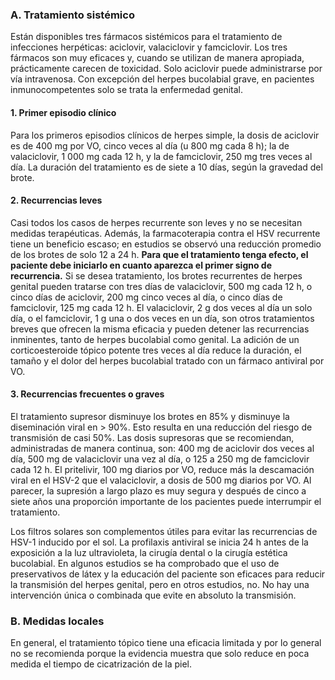 ### A. Tratamiento sistémico

Están disponibles tres fármacos sistémicos para el tratamiento de infecciones herpéticas: aciclovir, valaciclovir y famciclovir. Los tres fármacos son muy eficaces y, cuando se utilizan de manera apropiada, prácticamente carecen de toxicidad. Solo aciclovir puede administrarse por vía intravenosa. Con excepción del herpes bucolabial grave, en pacientes inmunocompetentes solo se trata la enfermedad genital.

#### 1. Primer episodio clínico

Para los primeros episodios clínicos de herpes simple, la dosis de aciclovir es de 400 mg por VO, cinco veces al día (u 800 mg cada 8 h); la de valaciclovir, 1 000 mg cada 12 h, y la de famciclovir, 250 mg tres veces al día. La duración del tratamiento es de siete a 10 días, según la gravedad del brote.

#### 2. Recurrencias leves

Casi todos los casos de herpes recurrente son leves y no se necesitan medidas terapéuticas. Además, la farmacoterapia contra el HSV recurrente tiene un beneficio escaso; en estudios se observó una reducción promedio de los brotes de solo 12 a 24 h. **Para que el tratamiento tenga efecto, el paciente debe iniciarlo en cuanto aparezca el primer signo de recurrencia.** Si se desea tratamiento, los brotes recurrentes de herpes genital pueden tratarse con tres días de valaciclovir, 500 mg cada 12 h, o cinco días de aciclovir, 200 mg cinco veces al día, o cinco días de famciclovir, 125 mg cada 12 h. El valaciclovir, 2 g dos veces al día un solo día, o el famciclovir, 1 g una o dos veces en un día, son otros tratamientos breves que ofrecen la misma eficacia y pueden detener las recurrencias inminentes, tanto de herpes bucolabial como genital. La adición de un corticoesteroide tópico potente tres veces al día reduce la duración, el tamaño y el dolor del herpes bucolabial tratado con un fármaco antiviral por VO.

#### 3. Recurrencias frecuentes o graves

El tratamiento supresor disminuye los brotes en 85% y disminuye la diseminación viral en > 90%. Esto resulta en una reducción del riesgo de transmisión de casi 50%. Las dosis supresoras que se recomiendan, administradas de manera continua, son: 400 mg de aciclovir dos veces al día, 500 mg de valaciclovir una vez al día, o 125 a 250 mg de famciclovir cada 12 h. El pritelivir, 100 mg diarios por VO, reduce más la descamación viral en el HSV-2 que el valaciclovir, a dosis de 500 mg diarios por VO. Al parecer, la supresión a largo plazo es muy segura y después de cinco a siete años una proporción importante de los pacientes puede interrumpir el tratamiento.

Los filtros solares son complementos útiles para evitar las recurrencias de HSV-1 inducido por el sol. La profilaxis antiviral se inicia 24 h antes de la exposición a la luz ultravioleta, la cirugía dental o la cirugía estética bucolabial. En algunos estudios se ha comprobado que el uso de preservativos de látex y la educación del paciente son eficaces para reducir la transmisión del herpes genital, pero en otros estudios, no. No hay una intervención única o combinada que evite en absoluto la transmisión.

### B. Medidas locales

En general, el tratamiento tópico tiene una eficacia limitada y por lo general no se recomienda porque la evidencia muestra que solo reduce en poca medida el tiempo de cicatrización de la piel.
